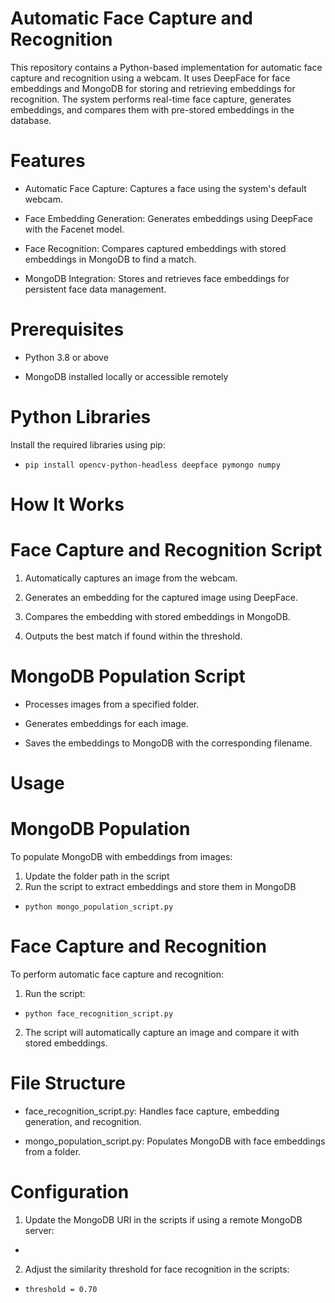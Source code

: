 # Automatic Face Capture and Recognition

This repository contains a Python-based implementation for automatic face capture and recognition using a webcam. It uses DeepFace for face embeddings and MongoDB for storing and retrieving embeddings for recognition. The system performs real-time face capture, generates embeddings, and compares them with pre-stored embeddings in the database.

# Features

- Automatic Face Capture: Captures a face using the system's default webcam.

- Face Embedding Generation: Generates embeddings using DeepFace with the Facenet model.

- Face Recognition: Compares captured embeddings with stored embeddings in MongoDB to find a match.

- MongoDB Integration: Stores and retrieves face embeddings for persistent face data management.

# Prerequisites

- Python 3.8 or above

- MongoDB installed locally or accessible remotely

# Python Libraries

Install the required libraries using pip:
 - ``` pip install opencv-python-headless deepface pymongo numpy ```

#  How It Works

# Face Capture and Recognition Script

1. Automatically captures an image from the webcam.

2. Generates an embedding for the captured image using DeepFace.

3. Compares the embedding with stored embeddings in MongoDB.

4. Outputs the best match if found within the threshold.

# MongoDB Population Script

- Processes images from a specified folder.

- Generates embeddings for each image.

- Saves the embeddings to MongoDB with the corresponding filename.

# Usage

# MongoDB Population

To populate MongoDB with embeddings from images:
1. Update the folder path in the script
2. Run the script to extract embeddings and store them in MongoDB
- ```python mongo_population_script.py```

# Face Capture and Recognition

To perform automatic face capture and recognition:

1. Run the script:
 -  ```python face_recognition_script.py```
2. The script will automatically capture an image and compare it with stored embeddings.

# File Structure

- face_recognition_script.py: Handles face capture, embedding generation, and recognition.

- mongo_population_script.py: Populates MongoDB with face embeddings from a folder.

# Configuration

1. Update the MongoDB URI in the scripts if using a remote MongoDB server:
- ```mongo_uri = "mongodb://<your-mongodb-uri>:27017/"
2. Adjust the similarity threshold for face recognition in the scripts:
- ```threshold = 0.70```
  
